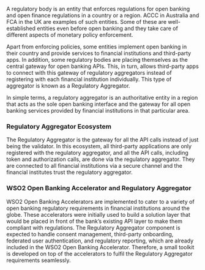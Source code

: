 A regulatory body is an entity that enforces regulations for open banking and open finance regulations in a country or 
a region. ACCC in Australia and FCA in the UK are examples of such entities. Some of these are well-established entities 
even before open banking and they take care of different aspects of monetary policy enforcement.

Apart from enforcing policies, some entities implement open banking in their country and provide services to financial 
institutions and third-party apps. In addition, some regulatory bodies are placing themselves as the central gateway for 
open banking APIs. This, in turn, allows third-party apps to connect with this gateway of regulatory aggregators instead 
of registering with each financial institution individually. This type of aggregator is known as a Regulatory Aggregator.

In simple terms, a regulatory aggregator is an authoritative entity in a region that acts as the sole open banking 
interface and the gateway for all open banking services provided by financial institutions in that particular area.

### Regulatory Aggregator Ecosystem 

<!-- Add image from WSO2 blog -->

The Regulatory Aggregator is the gateway for all the API calls instead of just being the validator.  In this ecosystem, 
all third-party applications are only registered with the regulatory aggregator, and all the API calls, including token 
and authorization calls, are done via the regulatory aggregator.  They are connected to all financial institutions via 
a secure channel and the financial institutes trust the regulatory aggregator. 

### WSO2 Open Banking Accelerator and Regulatory Aggregator

WSO2 Open Banking Accelerators are implemented to cater to a variety of open banking regulatory requirements in 
financial institutions around the globe. These accelerators were initially used to build a solution layer that would be 
placed in front of the bank’s existing API layer to make them compliant with regulations. The Regulatory Aggregator 
component is expected to handle consent management, third-party onboarding,  federated user authentication, and regulatory 
reporting, which are already included in the WSO2 Open Banking Accelerator. Therefore, a small toolkit is developed on 
top of the accelerators to fulfil the Regulatory Aggregator requirements seamlessly. 